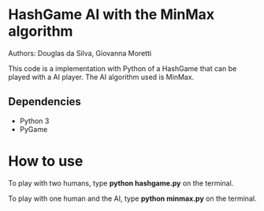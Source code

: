 # HashGame AI with the MinMax algorithm

Authors: Douglas da Silva, Giovanna Moretti

This code is a implementation with Python of a HashGame that can be played with a AI player. The AI algorithm used is MinMax. 

## Dependencies 

* Python 3
* PyGame

# How to use

To play with two humans, type **python hashgame.py** on the terminal.

To play with one human and the AI, type **python minmax.py** on the terminal.
